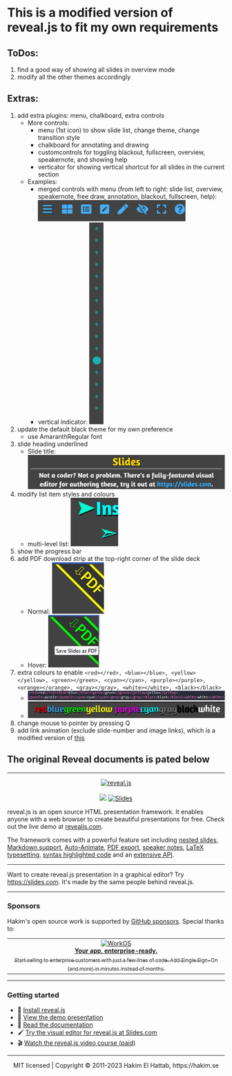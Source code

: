 # This is a modified version of reveal.js to fit my own requirements

## ToDos:

1. find a good way of showing all slides in overview mode
2. modify all the other themes accordingly

## Extras:

1. add extra plugins: menu, chalkboard, extra controls
    * More controls:
        - menu (1st icon) to show slide list, change theme, change transition style
        - chalkboard for annotating and drawing
        - customcontrols for toggling blackout, fullscreen, overview, speakernote, and showing help
        - verticator for showing vertical shortcut for all slides in the current section
    * Examples:
        - merged controls with menu (from left to right: slide list, overview, speakernote, free draw, annotation, blackout, fullscreen, help): ![menu items](./examples/assets/menus.PNG "Menu Items")
        - vertical indicator: ![vertical indicator](./examples/assets/vert.PNG "Vertical Indicator")
2. update the default black theme for my own preference
   * use AmaranthRegular font
3. slide heading underlined
    * Slide title: ![Slide title](./examples/assets/title.PNG "Slide Title")
4. modify list item styles and colours
    * multi-level list: ![List items](./examples/assets/list.PNG "Multi-level List")
5. show the progress bar
6. add PDF download strip at the top-right corner of the slide deck
    * Normal: ![PDF download link](./examples/assets/pdf_download.PNG "PDF Download Link - normal")
    * Hover: ![PDF download link hover](./examples/assets/pdf_download2.PNG "PDF Download Link - hover")
7. extra colours to enable `<red></red>, <blue></blue>, <yellow></yellow>, <green></green>, <cyan></cyan>, <purple></purple>, <orange></orange>, <gray></gray>, <white></white>, <black></black>`
    * ![colour definition](./examples/assets/colours.PNG "color definition")
    * ![result](./examples/assets/result.PNG "result")
8. change mouse to pointer by pressing Q
9. add link animation (exclude slide-number and image links), which is a modified version of [this](https://jsfiddle.net/hakim/Ht6Ym/)


## The original Reveal documents is pated below
---

<p align="center">
  <a href="https://revealjs.com">
  <img src="https://hakim-static.s3.amazonaws.com/reveal-js/logo/v1/reveal-black-text-sticker.png" alt="reveal.js" width="500">
  </a>
  <br><br>
  <a href="https://github.com/hakimel/reveal.js/actions"><img src="https://github.com/hakimel/reveal.js/workflows/tests/badge.svg"></a>
  <a href="https://slides.com/"><img src="https://s3.amazonaws.com/static.slid.es/images/slides-github-banner-320x40.png?1" alt="Slides" width="160" height="20"></a>
</p>

reveal.js is an open source HTML presentation framework. It enables anyone with a web browser to create beautiful presentations for free. Check out the live demo at [revealjs.com](https://revealjs.com/).

The framework comes with a powerful feature set including [nested slides](https://revealjs.com/vertical-slides/), [Markdown support](https://revealjs.com/markdown/), [Auto-Animate](https://revealjs.com/auto-animate/), [PDF export](https://revealjs.com/pdf-export/), [speaker notes](https://revealjs.com/speaker-view/), [LaTeX typesetting](https://revealjs.com/math/), [syntax highlighted code](https://revealjs.com/code/) and an [extensive API](https://revealjs.com/api/).

---

Want to create reveal.js presentation in a graphical editor? Try <https://slides.com>. It's made by the same people behind reveal.js.

---

### Sponsors
Hakim's open source work is supported by <a href="https://github.com/sponsors/hakimel">GitHub sponsors</a>. Special thanks to:
<div align="center">
  <table>
    <td align="center">
      <a href="https://workos.com/?utm_campaign=github_repo&utm_medium=referral&utm_content=revealjs&utm_source=github">
        <div>
          <img src="https://user-images.githubusercontent.com/629429/151508669-efb4c3b3-8fe3-45eb-8e47-e9510b5f0af1.svg" width="290" alt="WorkOS">
        </div>
        <b>Your app, enterprise-ready.</b>
        <div>
          <sub>Start selling to enterprise customers with just a few lines of code. Add Single Sign-On (and more) in minutes instead of months.</sup>
        </div>
      </a>
    </td>
  </table>
</div>

---

### Getting started
- 🚀 [Install reveal.js](https://revealjs.com/installation)
- 👀 [View the demo presentation](https://revealjs.com/demo)
- 📖 [Read the documentation](https://revealjs.com/markup/)
- 🖌 [Try the visual editor for reveal.js at Slides.com](https://slides.com/)
- 🎬 [Watch the reveal.js video course (paid)](https://revealjs.com/course)

--- 
<div align="center">
  MIT licensed | Copyright © 2011-2023 Hakim El Hattab, https://hakim.se
</div>
